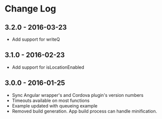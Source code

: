 # Change Log

## 3.2.0 - 2016-03-23
- Add support for writeQ

## 3.1.0 - 2016-02-23
- Add support for isLocationEnabled

## 3.0.0 - 2016-01-25
- Sync Angular wrapper's and Cordova plugin's version numbers
- Timeouts available on most functions
- Example updated with queueing example
- Removed build generation. App build process can handle minification.

